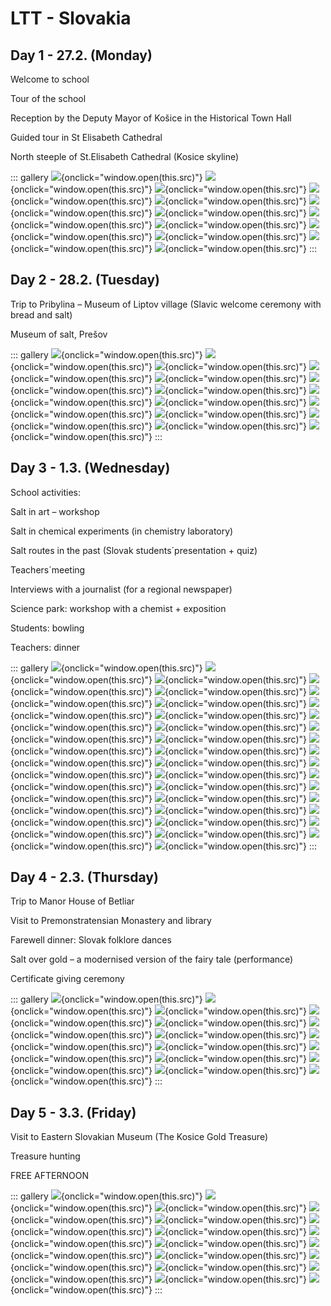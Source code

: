 # LTT - Slovakia

## Day 1 - 27.2. (Monday)

Welcome to school

Tour of the school

Reception by the Deputy Mayor of Košice in the Historical Town Hall

Guided tour in St Elisabeth Cathedral

North steeple of St.Elisabeth Cathedral (Kosice skyline)

::: gallery
![](1/1.jpg){onclick="window.open(this.src)"}
![](1/2.jpg){onclick="window.open(this.src)"}
![](1/3.jpg){onclick="window.open(this.src)"}
![](1/4.jpg){onclick="window.open(this.src)"}
![](1/5.jpg){onclick="window.open(this.src)"}
![](1/6.jpg){onclick="window.open(this.src)"}
![](1/7.jpg){onclick="window.open(this.src)"}
![](1/8.jpg){onclick="window.open(this.src)"}
![](1/9.jpg){onclick="window.open(this.src)"}
![](1/10.jpg){onclick="window.open(this.src)"}
![](1/11.jpg){onclick="window.open(this.src)"}
![](1/12.jpg){onclick="window.open(this.src)"}
![](1/13.jpg){onclick="window.open(this.src)"}
:::

## Day 2 - 28.2. (Tuesday)

Trip to Pribylina – Museum of Liptov village (Slavic welcome ceremony with bread and salt)

Museum of salt, Prešov

::: gallery
![](2/1.jpg){onclick="window.open(this.src)"}
![](2/2.jpg){onclick="window.open(this.src)"}
![](2/3.jpg){onclick="window.open(this.src)"}
![](2/4.jpg){onclick="window.open(this.src)"}
![](2/5.jpg){onclick="window.open(this.src)"}
![](2/6.jpg){onclick="window.open(this.src)"}
![](2/7.jpg){onclick="window.open(this.src)"}
![](2/8.jpg){onclick="window.open(this.src)"}
![](2/9.jpg){onclick="window.open(this.src)"}
![](2/10.jpg){onclick="window.open(this.src)"}
![](2/11.jpg){onclick="window.open(this.src)"}
![](2/12.jpg){onclick="window.open(this.src)"}
![](2/13.jpg){onclick="window.open(this.src)"}
![](2/14.jpg){onclick="window.open(this.src)"}
:::

## Day 3 - 1.3. (Wednesday)

School activities:

Salt in art – workshop

Salt in chemical experiments (in chemistry laboratory)

Salt routes in the past (Slovak students´presentation + quiz)

Teachers´meeting

Interviews with a journalist (for a regional newspaper)

Science park: workshop with a chemist + exposition

Students: bowling

Teachers: dinner

::: gallery
![](3/1.jpg){onclick="window.open(this.src)"}
![](3/2.jpg){onclick="window.open(this.src)"}
![](3/3.jpg){onclick="window.open(this.src)"}
![](3/4.jpg){onclick="window.open(this.src)"}
![](3/5.jpg){onclick="window.open(this.src)"}
![](3/6.jpg){onclick="window.open(this.src)"}
![](3/7.jpg){onclick="window.open(this.src)"}
![](3/8.jpg){onclick="window.open(this.src)"}
![](3/9.jpg){onclick="window.open(this.src)"}
![](3/10.jpg){onclick="window.open(this.src)"}
![](3/11.jpg){onclick="window.open(this.src)"}
![](3/12.jpg){onclick="window.open(this.src)"}
![](3/13.jpg){onclick="window.open(this.src)"}
![](3/14.jpg){onclick="window.open(this.src)"}
![](3/15.jpg){onclick="window.open(this.src)"}
![](3/16.jpg){onclick="window.open(this.src)"}
![](3/17.jpg){onclick="window.open(this.src)"}
![](3/18.jpg){onclick="window.open(this.src)"}
![](3/19.jpg){onclick="window.open(this.src)"}
![](3/20.jpg){onclick="window.open(this.src)"}
![](3/21.jpg){onclick="window.open(this.src)"}
![](3/22.jpg){onclick="window.open(this.src)"}
![](3/23.jpg){onclick="window.open(this.src)"}
![](3/24.jpg){onclick="window.open(this.src)"}
![](3/25.jpg){onclick="window.open(this.src)"}
![](3/26.jpg){onclick="window.open(this.src)"}
![](3/27.jpg){onclick="window.open(this.src)"}
![](3/28.jpg){onclick="window.open(this.src)"}
![](3/29.jpg){onclick="window.open(this.src)"}
![](3/30.jpg){onclick="window.open(this.src)"}
![](3/31.jpg){onclick="window.open(this.src)"}
:::

## Day 4 - 2.3. (Thursday)

Trip to Manor House of Betliar

Visit to Premonstratensian Monastery and library

Farewell dinner: Slovak folklore dances

Salt over gold – a modernised version of the fairy tale (performance)

Certificate giving ceremony

::: gallery
![](4/1.jpg){onclick="window.open(this.src)"}
![](4/2.jpg){onclick="window.open(this.src)"}
![](4/3.jpg){onclick="window.open(this.src)"}
![](4/4.jpg){onclick="window.open(this.src)"}
![](4/5.jpg){onclick="window.open(this.src)"}
![](4/6.jpg){onclick="window.open(this.src)"}
![](4/7.jpg){onclick="window.open(this.src)"}
![](4/8.jpg){onclick="window.open(this.src)"}
![](4/9.jpg){onclick="window.open(this.src)"}
![](4/10.jpg){onclick="window.open(this.src)"}
![](4/11.jpg){onclick="window.open(this.src)"}
![](4/12.jpg){onclick="window.open(this.src)"}
![](4/13.jpg){onclick="window.open(this.src)"}
![](4/14.jpg){onclick="window.open(this.src)"}
:::

## Day 5 - 3.3. (Friday)

Visit to Eastern Slovakian Museum (The Kosice Gold Treasure)

Treasure hunting

FREE AFTERNOON

::: gallery
![](5/1.jpg){onclick="window.open(this.src)"}
![](5/2.jpg){onclick="window.open(this.src)"}
![](5/3.jpg){onclick="window.open(this.src)"}
![](5/4.jpg){onclick="window.open(this.src)"}
![](5/5.jpg){onclick="window.open(this.src)"}
![](5/6.jpg){onclick="window.open(this.src)"}
![](5/7.jpg){onclick="window.open(this.src)"}
![](5/8.jpg){onclick="window.open(this.src)"}
![](5/9.jpg){onclick="window.open(this.src)"}
![](5/10.jpg){onclick="window.open(this.src)"}
![](5/11.jpg){onclick="window.open(this.src)"}
![](5/12.jpg){onclick="window.open(this.src)"}
![](5/13.jpg){onclick="window.open(this.src)"}
![](5/14.jpg){onclick="window.open(this.src)"}
![](5/15.jpg){onclick="window.open(this.src)"}
![](5/16.jpg){onclick="window.open(this.src)"}
:::
